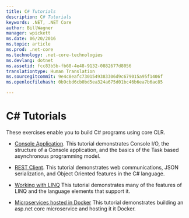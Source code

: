 ```yaml
---
title: C# Tutorials
description: C# Tutorials
keywords: .NET, .NET Core
author: BillWagner
manager: wpickett
ms.date: 06/20/2016
ms.topic: article
ms.prod: .net-core
ms.technology: .net-core-technologies
ms.devlang: dotnet
ms.assetid: fcc83b5b-fb68-4e48-9132-0882677d8056
translationtype: Human Translation
ms.sourcegitcommit: 9e4c8eafc7301549383306d9c679015a95f1406f
ms.openlocfilehash: 0b9cbd6cb0bd5ea324a675d01bc46b6ea7b6ac85

---
```


# C# Tutorials

These exercises enable you to build C# programs using core CLR.

* [Console Application](console-teleprompter.md). This tutorial demonstrates Console I/O, the structure of a Console application, and the basics of the Task based asynchronous programming model.
* [REST Client](console-webapiclient.md). This tutorial demonstrates web communications, JSON serialization, and Object Oriented features in the C# language.
* [Working with LINQ](working-with-linq.md) This tutorial demonstrates many of the features of LINQ and the language elements that support it.

* [Microservices hosted in Docker](microservices.md) This tutorial demonstrates building an asp.net core microservice and hosting it it Docker.



<!--HONumber=Aug16_HO2-->


